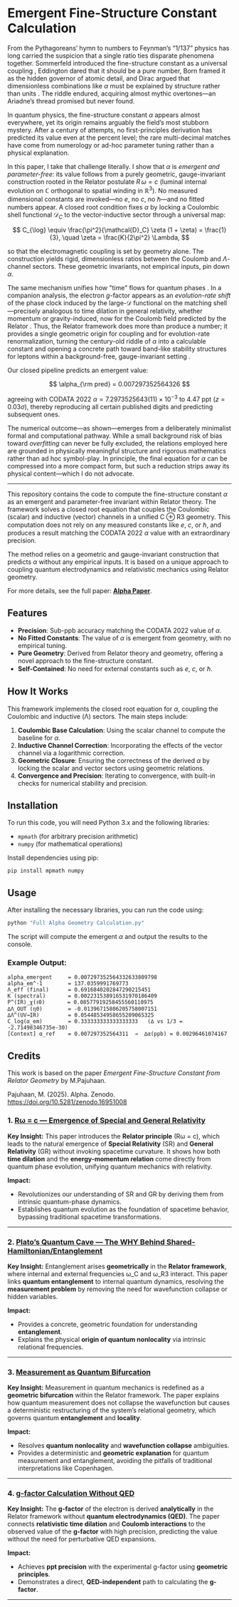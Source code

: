 # Emergent Fine-Structure Constant Calculation


From the Pythagoreans’ hymn to numbers to Feynman’s “1/137” physics has long carried the suspicion that a single ratio ties disparate phenomena together. Sommerfeld introduced the fine-structure constant as a universal coupling , Eddington dared that it should be a pure number, Born framed it as the hidden governor of atomic detail, and Dirac argued that dimensionless combinations like $\alpha$ must be explained by structure rather than units . The riddle endured, acquiring almost mythic overtones—an Ariadne’s thread promised but never found.

In quantum physics, the fine-structure constant $\alpha$ appears almost everywhere, yet its origin remains arguably the field’s most stubborn mystery. After a century of attempts, no first-principles derivation has predicted its value even at the percent level; the rare multi-decimal matches have come from numerology or ad-hoc parameter tuning rather than a physical explanation.

In this paper, I take that challenge literally. I show that $\alpha$ is *emergent and parameter-free*: its value follows from a purely geometric, gauge-invariant construction rooted in the Relator postulate $R\, \omega = c$ (luminal internal evolution on $\mathbb{C}$ orthogonal to spatial winding in $\mathbb{R}^3$). No measured dimensional constants are invoked—no $e$, no $c$, no $\hbar$—and no fitted numbers appear. A closed root condition fixes $\alpha$ by locking a Coulombic shell functional $\mathcal{D}_C$ to the vector-inductive sector through a universal map:

$$
C_{\log} \equiv \frac{\pi^2}{\mathcal{D}_C} \zeta (1 + \zeta) = \frac{1}{3}, \quad \zeta = \frac{K}{2\pi^2} \Lambda,
$$

so that the electromagnetic coupling is set by geometry alone. The construction yields rigid, dimensionless ratios between the Coulomb and $\Lambda$-channel sectors. These geometric invariants, not empirical inputs, pin down $\alpha$.

The same mechanism unifies how "time" flows for quantum phases . In a companion analysis, the electron $g$-factor appears as an *evolution-rate shift* of the phase clock induced by the large-$\mathcal{D}$ functional on the matching shell—precisely analogous to time dilation in general relativity, whether momentum or gravity-induced, now for the Coulomb field predicted by the Relator  . Thus, the Relator framework does more than produce a number; it provides a single geometric origin for coupling and for evolution-rate renormalization, turning the century-old riddle of $\alpha$ into a calculable constant and opening a concrete path toward band-like stability structures for leptons within a background-free, gauge-invariant setting .

Our closed pipeline predicts an emergent value:

$$
\alpha_{\rm pred} = 0.007297352564326
$$

agreeing with CODATA 2022 $\alpha = 7.2973525643(11) \times 10^{-3}$ to $4.47$ ppt ($z = 0.03 \sigma$), thereby reproducing all certain published digits and predicting subsequent ones.

The numerical outcome—as shown—emerges from a deliberately minimalist formal and computational pathway. While a small background risk of bias toward *overfitting* can never be fully excluded, the relations employed here are grounded in physically meaningful structure and rigorous mathematics rather than ad hoc symbol-play. In principle, the final equation for $\alpha$ can be compressed into a more compact form, but such a reduction strips away its physical content—which I do not advocate.

---


This repository contains the code to compute the fine-structure constant $\alpha$ as an emergent and parameter-free invariant within Relator theory. The framework solves a closed root equation that couples the Coulombic (scalar) and inductive (vector) channels in a unified C ⊕ R3 geometry. This computation does not rely on any measured constants like $e$, $c$, or $\hbar$, and produces a result matching the CODATA 2022 $\alpha$ value with an extraordinary precision.

The method relies on a geometric and gauge-invariant construction that predicts $\alpha$ without any empirical inputs. It is based on a unique approach to coupling quantum electrodynamics and relativistic mechanics using Relator geometry.

For more details, see the full paper: [**Alpha Paper**](https://zenodo.org/records/16944533).

## Features

* **Precision**: Sub-ppb accuracy matching the CODATA 2022 value of $\alpha$.
* **No Fitted Constants**: The value of $\alpha$ is emergent from geometry, with no empirical tuning.
* **Pure Geometry**: Derived from Relator theory and geometry, offering a novel approach to the fine-structure constant.
* **Self-Contained**: No need for external constants such as $e$, $c$, or $\hbar$.

## How It Works

This framework implements the closed root equation for $\alpha$, coupling the Coulombic and inductive (Λ) sectors. The main steps include:

1. **Coulombic Base Calculation**: Using the scalar channel to compute the baseline for $\alpha$.
2. **Inductive Channel Correction**: Incorporating the effects of the vector channel via a logarithmic correction.
3. **Geometric Closure**: Ensuring the correctness of the derived $\alpha$ by locking the scalar and vector sectors using geometric relations.
4. **Convergence and Precision**: Iterating to convergence, with built-in checks for numerical stability and precision.

## Installation

To run this code, you will need Python 3.x and the following libraries:

* `mpmath` (for arbitrary precision arithmetic)
* `numpy` (for mathematical operations)

Install dependencies using pip:

```
pip install mpmath numpy
```

## Usage

After installing the necessary libraries, you can run the code using:

```bash
python "Full Alpha Geometry Calculation.py"
```

The script will compute the emergent $\alpha$ and output the results to the console.


### Example Output:

```
alpha_emergent     = 0.007297352564332633809798
alpha_em^-1        = 137.0359991769773
Λ_eff (final)      = 0.6916840202847290215451
K (spectral)       = 0.002231538916531970186409
P^(IR)_χ(ℓ0)       = 0.08577919258455560110975
∆Λ_OUT (η0)        = -0.01396715806205758007151
∆Λ^(UV→IR)         = 0.05448534958655209065325
C_log(α_em)        = 0.333333333333333333   (∆ vs 1/3 = -2.71498346735e-30)
[Context] α_ref    = 0.007297352564311  →  ∆α(ppb) = 0.00296461074167
```


## Credits

This work is based on the paper *Emergent Fine-Structure Constant from Relator Geometry* by M.Pajuhaan.

Pajuhaan, M. (2025). Alpha. Zenodo. https://doi.org/10.5281/zenodo.16951008



### 1. **[Rω = c — Emergence of Special and General Relativity](https://zenodo.org/records/16779813)**
**Key Insight:**
This paper introduces the **Relator principle** (Rω = c), which leads to the natural emergence of **Special Relativity** (SR) and **General Relativity** (GR) without invoking spacetime curvature. It shows how both **time dilation** and the **energy-momentum relation** come directly from quantum phase evolution, unifying quantum mechanics with relativity. 

**Impact:**
- Revolutionizes our understanding of SR and GR by deriving them from intrinsic quantum-phase dynamics.
- Establishes quantum evolution as the foundation of spacetime behavior, bypassing traditional spacetime transformations.

---

### 2. **[Plato’s Quantum Cave — The WHY Behind Shared-Hamiltonian/Entanglement](https://zenodo.org/records/16779805)**
**Key Insight:**
Entanglement arises **geometrically** in the **Relator framework**, where internal and external frequencies ω_C and ω_R3 interact. This paper links **quantum entanglement** to internal quantum dynamics, resolving the **measurement problem** by removing the need for wavefunction collapse or hidden variables.

**Impact:**
- Provides a concrete, geometric foundation for understanding **entanglement**.
- Explains the physical **origin of quantum nonlocality** via intrinsic relational frequencies.

---

### 3. **[Measurement as Quantum Bifurcation](https://zenodo.org/records/16779903)**
**Key Insight:**
Measurement in quantum mechanics is redefined as a **geometric bifurcation** within the Relator framework. The paper explains how quantum measurement does not collapse the wavefunction but causes a deterministic restructuring of the system’s relational geometry, which governs quantum **entanglement** and **locality**.

**Impact:**
- Resolves **quantum nonlocality** and **wavefunction collapse** ambiguities.
- Provides a deterministic and **geometric explanation** for quantum measurement and entanglement, avoiding the pitfalls of traditional interpretations like Copenhagen.

---

### 4. **[g-factor Calculation Without QED](https://zenodo.org/records/16810381)**
**Key Insight:**
The **g-factor** of the electron is derived **analytically** in the Relator framework without **quantum electrodynamics (QED)**. The paper connects **relativistic time dilation** and **Coulomb interactions** to the observed value of the **g-factor** with high precision, predicting the value without the need for perturbative QED expansions.

**Impact:**
- Achieves **ppt precision** with the experimental g-factor using **geometric principles**.
- Demonstrates a direct, **QED-independent** path to calculating the **g-factor**.

---

